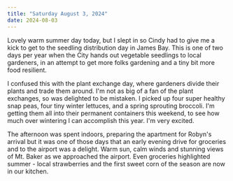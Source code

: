 ```yaml
---
title: "Saturday August 3, 2024"
date: 2024-08-03
---
```

Lovely warm summer day today, but I slept in so Cindy had to give me a kick to get to the seedling distribution day in James Bay.  This is one of two days per year when the City hands out vegetable seedlings to local gardeners, in an attempt to get more folks gardening and a tiny bit more food resilient.

I confused this with the plant exchange day, where gardeners divide their plants and trade them around.  I'm not as big of a fan of the plant exchanges, so was delighted to be mistaken.  I picked up four super healthy snap peas, four tiny winter lettuces, and a spring sprouting broccoli.  I'm getting them all into their permanent containers this weekend, to see how much over wintering I can accomplish this year.  I'm very excited.

The afternoon was spent indoors, preparing the apartment for Robyn's arrival but it was one of those days that an early evening drive for groceries and to the airport was a delight.  Warm sun, calm winds and stunning views of Mt. Baker as we approached the airport.  Even groceries highlighted summer - local strawberries and the first sweet corn of the season are now in our kitchen.
